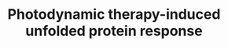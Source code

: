 ---
annotations:
- id: DOID:162
  parent: disease of cellular proliferation
  type: Disease Ontology
  value: cancer
- id: PW:0000263
  parent: regulatory pathway
  type: Pathway Ontology
  value: altered regulatory pathway
authors:
- Ruudweijer
- MaintBot
- Khanspers
- Fehrhart
- Mkutmon
citedin:
- link: PMC11726005
  title: Identification of a global gene expression signature associated with the
    genetic risk of catastrophic fracture in iPSC‐derived osteoblasts from Thoroughbred
    horses (2025)
communities: []
description: Photodynamic therapy may induce a proteotoxic stress response mediated
  by transcription factors heat shock factor 1 (HSF1), X-box binding protein 1 (XBP1),
  activating transcription factor (ATF) 6, and ATF4.   Proteins on this pathway have
  targeted assays available via the [CPTAC Assay Portal](https://assays.cancer.gov/available_assays?wp_id=WP3613).
last-edited: 2025-03-08
ndex: 329ffc58-8b67-11eb-9e72-0ac135e8bacf
organisms:
- Homo sapiens
redirect_from:
- /index.php/Pathway:WP3613
- /instance/WP3613
- /instance/WP3613_r137769
revision: r137769
schema-jsonld:
- '@context': https://schema.org/
  '@id': https://wikipathways.github.io/pathways/WP3613.html
  '@type': Dataset
  creator:
    '@type': Organization
    name: WikiPathways
  description: Photodynamic therapy may induce a proteotoxic stress response mediated
    by transcription factors heat shock factor 1 (HSF1), X-box binding protein 1 (XBP1),
    activating transcription factor (ATF) 6, and ATF4.   Proteins on this pathway
    have targeted assays available via the [CPTAC Assay Portal](https://assays.cancer.gov/available_assays?wp_id=WP3613).
  keywords:
  - ASNS
  - ATF3
  - ATF4
  - ATF6
  - BBC3
  - BCL2L11
  - CALR
  - DDIT3
  - DNAJB11
  - DNAJB9
  - DNAJC3
  - EDEM1
  - EIF2A
  - EIF2AK3
  - ERN1
  - ERP27
  - HSP90B1
  - HSPA5
  - NARS
  - NFE2L2
  - PDIA6
  - PPP1R15A
  - SULT1E1
  - TRIB3
  - UBE2E1
  - WARS
  - XBP1
  license: CC0
  name: Photodynamic therapy-induced unfolded protein response
seo: CreativeWork
title: Photodynamic therapy-induced unfolded protein response
wpid: WP3613
---